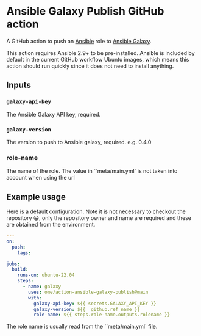 # Ansible Galaxy Publish GitHub action

A GitHub action to push an [Ansible](https://www.ansible.com/) role to [Ansible Galaxy](https://galaxy.ansible.com/).

This action requires Ansible 2.9+ to be pre-installed.
Ansible is included by default in the current GitHub workflow Ubuntu images, which means this action should run quickly since it does not need to install anything.

## Inputs

### `galaxy-api-key`

The Ansible Galaxy API key, required.

### `galaxy-version`

The version to push to Ansible galaxy, required. e.g. 0.4.0

### role-name
The name of the role. The value in ``meta/main.yml` is not taken into account when using the url

## Example usage

Here is a default configuration.
Note it is not necessary to checkout the repository 😀, only the repository owner and name are required and these are obtained from the environment.

```yaml
---
on:
  push:
    tags:

jobs:
  build:
    runs-on: ubuntu-22.04
    steps:
      - name: galaxy
        uses: ome/action-ansible-galaxy-publish@main
        with:
          galaxy-api-key: ${{ secrets.GALAXY_API_KEY }}
          galaxy-version: ${{  github.ref_name }}
          role-name: ${{ steps.role-name.outputs.rolename }}
```

The role name is usually read from the ``meta/main.yml` file.
